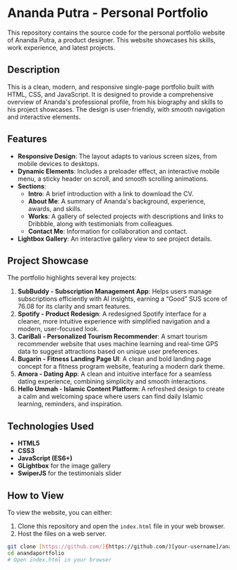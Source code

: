 # Ananda Putra - Personal Portfolio

This repository contains the source code for the personal portfolio website of Ananda Putra, a product designer. This website showcases his skills, work experience, and latest projects.

## Description

This is a clean, modern, and responsive single-page portfolio built with HTML, CSS, and JavaScript. It is designed to provide a comprehensive overview of Ananda's professional profile, from his biography and skills to his project showcases. The design is user-friendly, with smooth navigation and interactive elements.

## Features

* **Responsive Design**: The layout adapts to various screen sizes, from mobile devices to desktops.
* **Dynamic Elements**: Includes a preloader effect, an interactive mobile menu, a sticky header on scroll, and smooth scrolling animations.
* **Sections**:
    * **Intro**: A brief introduction with a link to download the CV.
    * **About Me**: A summary of Ananda's background, experience, awards, and skills.
    * **Works**: A gallery of selected projects with descriptions and links to Dribbble, along with testimonials from colleagues.
    * **Contact Me**: Information for collaboration and contact.
* **Lightbox Gallery**: An interactive gallery view to see project details.

## Project Showcase

The portfolio highlights several key projects:

1.  **SubBuddy - Subscription Management App**: Helps users manage subscriptions efficiently with AI insights, earning a “Good” SUS score of 76.08 for its clarity and smart features.
2.  **Spotify - Product Redesign**: A redesigned Spotify interface for a cleaner, more intuitive experience with simplified navigation and a modern, user-focused look.
3.  **CariBali - Personalized Tourism Recommender**: A smart tourism recommender website that uses machine learning and real-time GPS data to suggest attractions based on unique user preferences.
4.  **Bugarin - Fitness Landing Page UI**: A clean and bold landing page concept for a fitness program website, featuring a modern dark theme.
5.  **Amora - Dating App**: A clean and intuitive interface for a seamless dating experience, combining simplicity and smooth interactions.
6.  **Hello Ummah - Islamic Content Platform**: A refreshed design to create a calm and welcoming space where users can find daily Islamic learning, reminders, and inspiration.

## Technologies Used

* **HTML5**
* **CSS3**
* **JavaScript (ES6+)**
* **GLightbox** for the image gallery
* **SwiperJS** for the testimonials slider

## How to View

To view the website, you can either:
1.  Clone this repository and open the `index.html` file in your web browser.
2.  Host the files on a web server.

```bash
git clone [https://github.com/](https://github.com/)[your-username]/anandaportfolio.git
cd anandaportfolio
# Open index.html in your browser

